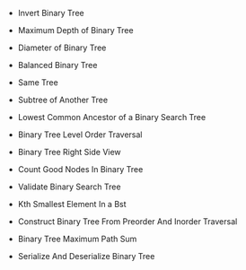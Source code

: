 - Invert Binary Tree	
	
- Maximum Depth of Binary Tree	

- Diameter of Binary Tree	

- Balanced Binary Tree	

- Same Tree	

- Subtree of Another Tree	

- Lowest Common Ancestor of a Binary Search Tree	

- Binary Tree Level Order Traversal	

- Binary Tree Right Side View	

- Count Good Nodes In Binary Tree	

- Validate Binary Search Tree	

- Kth Smallest Element In a Bst	

- Construct Binary Tree From Preorder And Inorder Traversal	

- Binary Tree Maximum Path Sum	

- Serialize And Deserialize Binary Tree